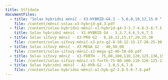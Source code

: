 ```yaml
---
title: Střídače
documentFiles:
  - title: "Solax hybridní měnič - X3-HYBRID-G4.3 - 5,6,8,10,12,15.0 "
    file: /content/měnič-solax-x3-hybrid-g4.3.pdf
  - file: /content/solax-hybridní-měnič-x1-hybrid-g4-3-3.7-4.6-5-6-7.5.pdf
    title: Solax hybridní měnič - X1-HYBRID G4 - 3,3.7,4.6,5,6,7.5
  - title: Solax síťový měnič - X3-PRO G2 - 8,10,12,15,17,20,25,30
    file: /content/solax-síťový-měnič-x3-pro-g2-8-10-12-15-17-20-25-30.pdf
  - title: Solax síťový měnič - X3-MEGA G2 - 40,50,60
    file: /content/solax-síťový-měnič-x3-mega-g2-40-50-60.pdf
  - title: Solax síťový měnič - X3-FORTH - 75,80,100,110,120,125,136,150
    file: /content/solax-síťový-měnič-x3-forth-75-80-100-110-120-125-136-150.pdf
  - title: Solax hybridní měnič - A1-HYB-G2 - 3.8,5,6,7.6
    file: /content/solax-hybridní-měnič-a1-hyb-g2-3.8-5-6-7.6.pdf
---
```

